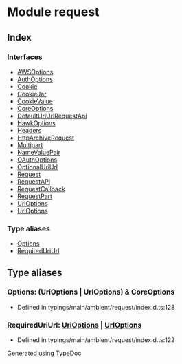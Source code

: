 # Module request


## Index

### Interfaces
* [AWSOptions](../interfaces/_typings_main_ambient_request_index_d_._request_.request.awsoptions.md)
* [AuthOptions](../interfaces/_typings_main_ambient_request_index_d_._request_.request.authoptions.md)
* [Cookie](../interfaces/_typings_main_ambient_request_index_d_._request_.request.cookie.md)
* [CookieJar](../interfaces/_typings_main_ambient_request_index_d_._request_.request.cookiejar.md)
* [CookieValue](../interfaces/_typings_main_ambient_request_index_d_._request_.request.cookievalue.md)
* [CoreOptions](../interfaces/_typings_main_ambient_request_index_d_._request_.request.coreoptions.md)
* [DefaultUriUrlRequestApi](../interfaces/_typings_main_ambient_request_index_d_._request_.request.defaulturiurlrequestapi.md)
* [HawkOptions](../interfaces/_typings_main_ambient_request_index_d_._request_.request.hawkoptions.md)
* [Headers](../interfaces/_typings_main_ambient_request_index_d_._request_.request.headers.md)
* [HttpArchiveRequest](../interfaces/_typings_main_ambient_request_index_d_._request_.request.httparchiverequest.md)
* [Multipart](../interfaces/_typings_main_ambient_request_index_d_._request_.request.multipart.md)
* [NameValuePair](../interfaces/_typings_main_ambient_request_index_d_._request_.request.namevaluepair.md)
* [OAuthOptions](../interfaces/_typings_main_ambient_request_index_d_._request_.request.oauthoptions.md)
* [OptionalUriUrl](../interfaces/_typings_main_ambient_request_index_d_._request_.request.optionaluriurl.md)
* [Request](../interfaces/_typings_main_ambient_request_index_d_._request_.request.request.md)
* [RequestAPI](../interfaces/_typings_main_ambient_request_index_d_._request_.request.requestapi.md)
* [RequestCallback](../interfaces/_typings_main_ambient_request_index_d_._request_.request.requestcallback.md)
* [RequestPart](../interfaces/_typings_main_ambient_request_index_d_._request_.request.requestpart.md)
* [UriOptions](../interfaces/_typings_main_ambient_request_index_d_._request_.request.urioptions.md)
* [UrlOptions](../interfaces/_typings_main_ambient_request_index_d_._request_.request.urloptions.md)

### Type aliases
* [Options](_typings_main_ambient_request_index_d_._request_.request.md#options)
* [RequiredUriUrl](_typings_main_ambient_request_index_d_._request_.request.md#requireduriurl)

## Type aliases

### Options: (UriOptions | UrlOptions) & CoreOptions

* Defined in typings/main/ambient/request/index.d.ts:128


### RequiredUriUrl: [UriOptions](../interfaces/_typings_main_ambient_request_index_d_._request_.request.urioptions.md) | [UrlOptions](../interfaces/_typings_main_ambient_request_index_d_._request_.request.urloptions.md)

* Defined in typings/main/ambient/request/index.d.ts:122



Generated using [TypeDoc](http://typedoc.io)
